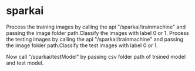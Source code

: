 # sparkai
Process the training images by calling the api "/sparkai/trainmachine" and passing the image folder path.Classify the images with label 0 or 1.
Process the testing images by calling the api "/sparkai/trainmachine" and passing the image folder path.Classify the test images with label 0 or 1.

Now call "/sparkai/testModel" by passing csv folder path of trsined model and test model.
